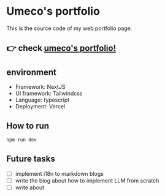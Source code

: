# Umeco's portfolio

This is the source code of my web portfolio page.

## 👉 check [umeco's portfolio!](https://umeco.tokyo)

## environment

- Framework: NextJS
- UI framework: Tailwindcss
- Language: typescript
- Deployment: Vercel

## How to run

```bash
npm run dev
```

## Future tasks

- [ ] implement i18n to markdown blogs
- [ ] write the blog about how to implement LLM from scratch
- [ ] write about

